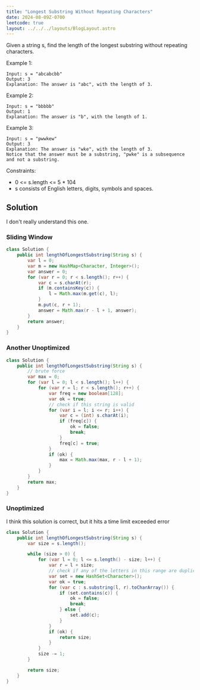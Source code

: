 ```yaml
---
title: "Longest Substring Without Repeating Characters"
date: 2024-08-09Z-0700
leetcode: true
layout: ../../../layouts/BlogLayout.astro
---
```


Given a string s, find the length of the longest substring without repeating characters.

Example 1:

```text
Input: s = "abcabcbb"
Output: 3
Explanation: The answer is "abc", with the length of 3.
```

Example 2:

```text
Input: s = "bbbbb"
Output: 1
Explanation: The answer is "b", with the length of 1.
```

Example 3:

```text
Input: s = "pwwkew"
Output: 3
Explanation: The answer is "wke", with the length of 3.
Notice that the answer must be a substring, "pwke" is a subsequence and not a substring.
```

Constraints:

- 0 <= s.length <= 5 \* 104
- s consists of English letters, digits, symbols and spaces.

## Solution

I don't really understand this one.

### Sliding Window

```java
class Solution {
    public int lengthOfLongestSubstring(String s) {
        var l = 0;
        var m = new HashMap<Character, Integer>();
        var answer = 0;
        for (var r = 0; r < s.length(); r++) {
            var c = s.charAt(r);
            if (m.containsKey(c)) {
                l = Math.max(m.get(c), l);
            }
            m.put(c, r + 1);
            answer = Math.max(r - l + 1, answer);
        }
        return answer;
    }
}
```

### Another Unoptimized

```java
class Solution {
    public int lengthOfLongestSubstring(String s) {
        // brute force
        var max = 0;
        for (var l = 0; l < s.length(); l++) {
            for (var r = l; r < s.length(); r++) {
                var freq = new boolean[128];
                var ok = true;
                // check if this string is valid
                for (var i = l; i <= r; i++) {
                    var c = (int) s.charAt(i);
                    if (freq[c]) {
                        ok = false;
                        break;
                    }
                    freq[c] = true;
                }
                if (ok) {
                    max = Math.max(max, r - l + 1);
                }
            }
        }
        return max;
    }
}
```

### Unoptimized

I think this solution is correct, but it hits a time limit exceeded error

```java
class Solution {
    public int lengthOfLongestSubstring(String s) {
        var size = s.length();

        while (size > 0) {
            for (var l = 0; l <= s.length() - size; l++) {
                var r = l + size;
                // check if any of the letters in this range are duplicated
                var set = new HashSet<Character>();
                var ok = true;
                for (var c : s.substring(l, r).toCharArray()) {
                    if (set.contains(c)) {
                        ok = false;
                        break;
                    } else {
                        set.add(c);
                    }
                }
                if (ok) {
                    return size;
                }
            }
            size -= 1;
        }

        return size;
    }
}
```
